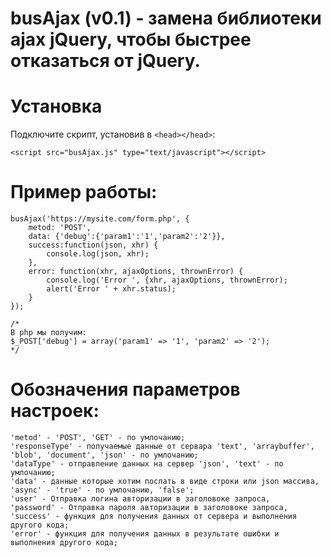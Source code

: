 # busAjax (v0.1) - замена библиотеки ajax jQuery, чтобы быстрее отказаться от jQuery.

# Установка
Подключите скрипт, установив в ```<head></head>```:
```
<script src="busAjax.js" type="text/javascript"></script>
```

# Пример работы:
```
busAjax('https://mysite.com/form.php', {
	metod: 'POST',
	data: {'debug':{'param1':'1','param2':'2'}},
	success:function(json, xhr) {
		console.log(json, xhr);
	},
	error: function(xhr, ajaxOptions, thrownError) {
		console.log('Error ', {xhr, ajaxOptions, thrownError);
		alert('Error ' + xhr.status);
	}
});

/*
В php мы получим:
$_POST['debug'] = array('param1' => '1', 'param2' => '2');
*/
```

# Обозначения параметров настроек:
	'metod' - 'POST', 'GET' - по умлочанию;
	'responseType' - получаемые данные от сервара 'text', 'arraybuffer', 'blob', 'document', 'json' - по умлочанию;
	'dataType' - отправление данных на сервер 'json', 'text' - по умлочанию;
	'data' - данные которые хотим послать в виде строки или json массива,
	'async' - 'true' - по умлочанию, 'false';
	'user' - Отправка логина авторизации в заголовоке запроса,
	'password' - Отправка пароля авторизации в заголовоке запроса,
 	'success' - функция для получения данных от сервера и выполнения другого кода;
 	'error' - функция для получения данных в результате ошибки и выполнения другого кода;
